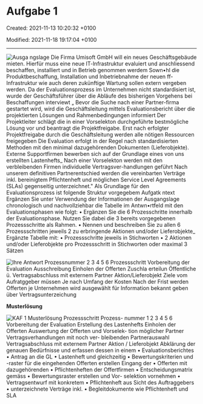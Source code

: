 # Aufgabe 1

Created: 2021-11-13 10:20:32 +0100

Modified: 2021-11-18 19:17:04 +0100

---

![Ausga ngslage Die Firma Umisoft GmbH will ein neues Geschäftsgebäude mieten. Hierfür muss eine neue IT-lnfrastruktur evaluiert und anschliessend beschaffen, installiert und in Betrieb genommen werdem Sown•hl die Produktbeschaffung, Installation und Inbetriebnahme der neuen ff-Infrastruktur wie auch deren zukünftige Wartung sollen extern vergeben werden. Da der Evaluationsprozess im Unternehmen nicht standardisiert ist, wurde der Geschäftsführer über die Abläufe des bisherigen Vorgehens bei Beschaffungen interviewt „ Bevor die Suche nach einer Partner-firma gestartet wird, wird die Geschäftsleitung mittels Evaluationsbericht über die projektierten Lösungen und Rahmenbedingungen informiert Der Projektleiter schlägt die in einer Vorselekton durchgeführte bestmögliche Lösung vor und beantragt die Projektfreigabe. Erst nach erfolgter Projektfreigabe durch die Geschäftsleitung werden alle nötigen Ressourcen freigegeben Die Evaluation erfolgt in der Regel nach standardisierten Methoden mit den minimal dazugehörenden Dokumenten (Lieferobjekte). Externe Supportfirmen bewerben sich auf der Grundlage eines von uns erstellten Lastenhefts_ Nach einer Vorselekton werden mit den verbleibenden Firmen individuelle Vertragsver-handlungen geführt Nach unserem definitiven Partnerentschied werden die vereinbarten Verträge inkl. bereinigtem Pflichtenheft und möglichen Service Level Agreements (SLAs) gegenseitig unterzeichnet." Als Grundlage für den Evaluationsprozess ist folgende Struktur vorgegebem Aufgatk ntext Ergänzen Sie unter Verwendung der Informationen der Ausgangslage chronologisch und nachvollziehbar die Tabelle im Antwn•rtfeld mit den Evaluationsphasen wie folgt: • Ergänzen Sie die 6 Prozesschritte innerhalb der Evaluationsphase. Nutzen Sie dabei die 3 bereits vorgegebenen Prozessschritte als Rahmen. • Nennen und beschreiben Sie zu allen 6 Prozessschritten jeweils 2 zu erbringende Aktionen und/oder Lieferobjekte_ Ergänzte Tabelle mit: • Prozessschritte jeweils in Stichworten • 2 Aktionen und/oder Lieferobjekte pro Prozessschritt in Stichworten oder maximal 3 Sätzen ](../media/S1_05_Prüfungsvorbereitung-Aufgabe-1-image1.jpg)





![Ihre Antwort Prozessnummer 2 3 4 5 6 Prozessschritt Vorbereitung der Evaluation Ausschreibung Einholen der Offerten Zuschla erteilun Öffentliche ü. Vertragsabschluss mit externem Partner Aktion/Lieferobjekt Ziele vom Aufratggeber müssen Je nach Umfang der Kosten Nach der Frist werden Offerten je Unternehmen wird ausgewählt für Information bekannt geben über Vertragsunterzeichung ](../media/S1_05_Prüfungsvorbereitung-Aufgabe-1-image2.png)



**Musterlösung**

![KAF 1 Musterlösung Prozessschritt Prozess- nummer 1 2 3 4 5 6 Vorbereitung der Evaluation Erstellung des Lastenhefts Einholen der Offerten Auswertung der Offerten und Vorselek- tion möglicher Partner Vertragsverhandlungen mit noch ver- bleibenden Partnerauswahl Vertragsabschluss mit externem Partner Aktion / Lieferobjekt Abklärung der genauen Bedürfnisse und erfassen dessen in einem • Evaluationsberichtes • Antrag an die GL • Lastenheft und gleichzeitig • Bewertungskriterien und -raster für die eingehenden Offerten erstellen Eingang der • Offerten mit dazugehörenden • Pflichtenheften der Offertfirmen • Entscheidungsmatrix gemäss • Bewertungsraster erstellen und Vor- selektion vornehmen • Vertragsentwurf mit konkretem • Pflichtenheft aus Sicht des Auftraggebers • unterzeichnete Verträge inkl. • Begleitdokumente wie Pflichtenheft und SLA ](../media/S1_05_Prüfungsvorbereitung-Aufgabe-1-image3.png)






